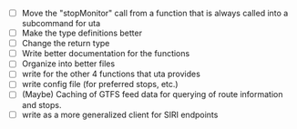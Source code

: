- [ ] Move the "stopMonitor" call from a function that is always called into a subcommand for uta
- [ ] Make the type definitions better
- [ ] Change the return type
- [ ] Write better documentation for the functions
- [ ] Organize into better files
- [ ] write for the other 4 functions that uta provides
- [ ] write config file (for preferred stops, etc.)
- [ ] (Maybe) Caching of GTFS feed data for querying of route information and stops.
- [ ] write as a more generalized client for SIRI endpoints
